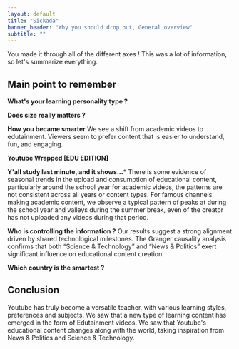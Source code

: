 ```yaml
---
layout: default
title: "Sickada"
banner_header: "Why you should drop out, General overview"
subtitle: ""
---
```


You made it through all of the different axes ! This was a lot of information, so let's summarize everything.

## **Main point to remember**

**What's your learning personality type ?**

**Does size really matters ?**

**How you became smarter**
We see a shift from academic videos to edutainment. Viewers seem to prefer content that is easier to understand, fun, and engaging.

**Youtube Wrapped [EDU EDITION]**

**Y'all study last minute, and it shows...***
There is some evidence of seasonal trends in the upload and consumption of educational content, particularly around the school year for academic videos, the patterns are not consistent across all years or content types. For famous channels making academic content, we observe a typical pattern of peaks at during the school year and valleys during the summer break, even of the creator has not uploaded any videos during that period.

**Who is controlling the information ?**
Our results suggest a strong alignment driven by shared technological milestones. The Granger causality analysis confirms that both “Science & Technology” and “News & Politics” exert significant influence on educational content creation.

**Which country is the smartest ?**

## **Conclusion**
Youtube has truly become a versatile teacher, with various learning styles, preferences and subjects. We saw that a new type of learning content has emerged in the form of Edutainment videos. We saw that Youtube's educational content changes along with the world, taking inspiration from News & Politics and Science & Technology.
